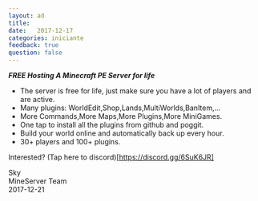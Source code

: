 ```yaml
---
layout: ad
title:  
date:   2017-12-17
categories: iniciante
feedback: true
question: false
---
```


***FREE Hosting A Minecraft PE Server for life***  
- The server is free for life, just make sure you have a lot of players and are active.
- Many plugins: WorldEdit,Shop,Lands,MultiWorlds,BanItem,...
- More Commands,More Maps,More Plugins,More MiniGames.
- One tap to install all the plugins from github and poggit.
- Build your world online and automatically back up every hour.
- 30+ players and 100+ plugins.  

Interested? (Tap here to discord)[https://discord.gg/6SuK6JR] 

Sky  
MineServer Team   
2017-12-21
